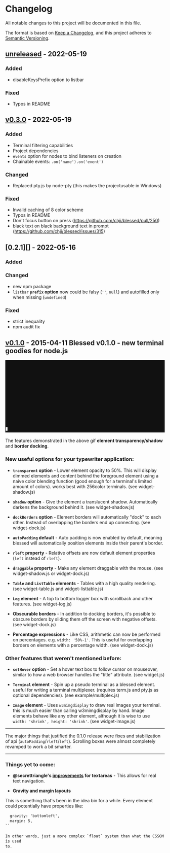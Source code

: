 # Changelog

All notable changes to this project will be documented in this file.

The format is based on [Keep a Changelog](https://keepachangelog.com/en/1.0.0/),
and this project adheres to [Semantic Versioning](https://semver.org/spec/v2.0.0.html).

## [unreleased][] - 2022-05-19

### Added

-   disableKeysPrefix option to listbar

### Fixed

-   Typos in README

## [v0.3.0][] - 2022-05-19

### Added

-   Terminal filtering capabilities
-   Project dependencies
-   `events` option for nodes to bind listeners on creation
-   Chainable events: `.on('name').on('event')`

### Changed

-   Replaced pty.js by node-pty (this makes the projectusable in Windows)

### Fixed

-   Invalid caching of 8 color scheme
-   Typos in README
-   Don't focus button on press (<https://github.com/chjj/blessed/pull/250>)
-   black text on black background text in prompt (<https://github.com/chjj/blessed/issues/315>)

## [0.2.1][] - 2022-05-16

### Added

### Changed

-   new npm package
-   `listbar` **`prefix` option** now could be falsy (`''`, `null`) and autofilled only when missing (`undefined`)

### Fixed

-   strict inequality
-   npm audit fix

## [v0.1.0][] - 2015-04-11 Blessed v0.1.0 - new terminal goodies for node.js

![blessed](https://raw.githubusercontent.com/chjj/blessed/master/img/v0.1.0-3.gif)

The features demonstrated in the above gif **element transparency/shadow** and
**border docking**.

### New useful options for your typewriter application:

-   **`transparent` option** - Lower element opacity to 50%. This will display
    dimmed elements and content behind the foreground element using a naive color
    blending function (good enough for a terminal's limited amount of colors).
    works best with 256color terminals. (see widget-shadow.js)

-   **`shadow` option** - Give the element a translucent shadow. Automatically
    darkens the background behind it. (see widget-shadow.js)

-   **`dockBorders` option** - Element borders will automatically "dock" to each
    other. Instead of overlapping the borders end up connecting. (see
    widget-dock.js)

-   **`autoPadding` default** - Auto padding is now enabled by default, meaning
    blessed will automatically position elements inside their parent's border.

-   **`rleft` property** - Relative offsets are now default element properties
    (`left` instead of `rleft`).

-   **`draggable` property** - Make any element draggable with the mouse. (see
    widget-shadow.js or widget-dock.js)

-   **`Table` and `ListTable` elements** - Tables with a high quality rendering.
    (see widget-table.js and widget-listtable.js)

-   **`Log` element** - A top to bottom logger box with scrollback and other
    features. (see widget-log.js)

-   **Obscurable borders** - In addition to docking borders, it's possible to
    obscure borders by sliding them off the screen with negative offsets. (see
    widget-dock.js)

-   **Percentage expressions** - Like CSS, arithmetic can now be performed on
    percentages. e.g. `width: '50%-1'`. This is useful for overlapping borders on
    elements with a percentage width. (see widget-dock.js)

### Other features that weren't mentioned before:

-   **`setHover` option** - Set a hover text box to follow cursor on mouseover,
    similar to how a web browser handles the "title" attribute. (see widget.js)

-   **`Terminal` element** - Spin up a pseudo terminal as a blessed element.
    useful for writing a terminal multiplexer. (requires term.js and pty.js as
    optional dependencies). (see example/multiplex.js)

-   **`Image` element** - Uses `w3mimgdisplay` to draw real images your terminal.
    this is much easier than calling w3mimgdisplay by hand. Image elements behave
    like any other element, although it is wise to use `width: 'shrink', height:
    'shrink'`. (see widget-image.js)

* * *

The major things that justified the 0.1.0 release were fixes and stabilization
of api (`autoPadding`/`rleft`/`left`). Scrolling boxes were almost completely
revamped to work a bit smarter.

* * *

### Things yet to come:

-   **@secrettriangle's [improvements](https://github.com/slap-editor/slap) for
    textareas** - This allows for real text navigation.

-   **Gravity and margin layouts**

This is something that's been in the idea bin for a while. Every element could
potentially have properties like:

```
  gravity: 'bottomleft',
  margin: 5,
``

In other words, just a more complex `float` system than what the CSSOM is used
to.

```

[unreleased]: https://github.com/ulcuber/blessed/compare/v0.3.0...HEAD

[v0.3.0]: https://github.com/ulcuber/blessed/compare/v0.2.1...v0.3.0

[v0.2.1]: https://github.com/ulcuber/blessed/compare/v0.1.81...v0.2.1

[v0.1.0]: https://github.com/ulcuber/blessed/compare/v0.0.51...v0.1.0
